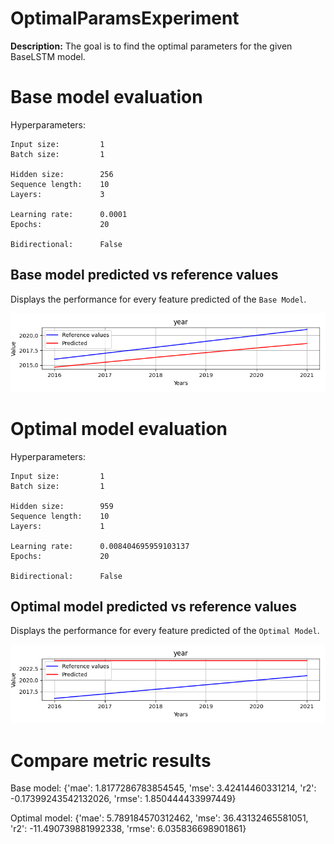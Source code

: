
# OptimalParamsExperiment

**Description:** The goal is to find the optimal parameters for the given BaseLSTM model.

# Base model evaluation
Hyperparameters:
```
Input size:         1
Batch size:         1

Hidden size:        256
Sequence length:    10
Layers:             3

Learning rate:      0.0001
Epochs:             20

Bidirectional:      False
```

## Base model predicted vs reference values
Displays the performance for every feature predicted of the `Base Model`.

![Base model predicted vs reference values](./plots/base_model_eval.png)

# Optimal model evaluation
Hyperparameters:
```
Input size:         1
Batch size:         1

Hidden size:        959
Sequence length:    10
Layers:             1

Learning rate:      0.008404695959103137
Epochs:             20

Bidirectional:      False
```


## Optimal model predicted vs reference values
Displays the performance for every feature predicted of the `Optimal Model`.

![Optimal model predicted vs reference values](./plots/optimal_model_eval.png)

# Compare metric results

Base model:
{'mae': 1.8177286783854545,
 'mse': 3.42414460331214,
 'r2': -0.17399243542132026,
 'rmse': 1.850444433997449}

Optimal model:
{'mae': 5.789184570312462,
 'mse': 36.43132465581051,
 'r2': -11.490739881992338,
 'rmse': 6.035836698901861}

